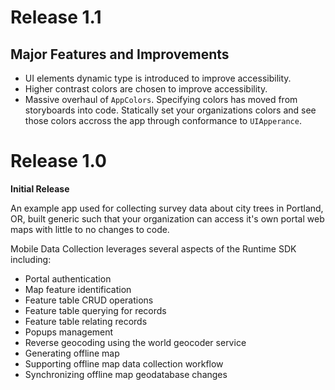 # Release 1.1

## Major Features and Improvements

- UI elements dynamic type is introduced to improve accessibility.
- Higher contrast colors are chosen to improve accessibility.
- Massive overhaul of `AppColors`. Specifying colors has moved from storyboards into code. Statically set your organizations colors and see those colors accross the app through conformance to `UIApperance`.

# Release 1.0

**Initial Release**

An example app used for collecting survey data about city trees in Portland, OR, built generic such that your organization can access it's own portal web maps with little to no changes to code.

Mobile Data Collection leverages several aspects of the Runtime SDK including:

- Portal authentication
- Map feature identification
- Feature table CRUD operations
- Feature table querying for records
- Feature table relating records
- Popups management
- Reverse geocoding using the world geocoder service
- Generating offline map
- Supporting offline map data collection workflow
- Synchronizing offline map geodatabase changes
